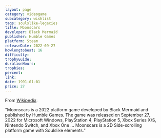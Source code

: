 ```yaml
---
layout: page
category: videogame
subcategory: wishlist
tags: soulslike-legacies
title: Moonscars
developer: Black Mermaid
publisher: Humble Games
platform: Steam
releaseDate: 2022-09-27
howlongtobeat: 16
difficulty:
trophyGuide:
durationHours:
trophies:
percent:
link:
date: 1991-01-01
price: 27
---
```


From [Wikipedia](https://en.wikipedia.org/wiki/Moonscars):

"Moonscars is a 2022 platform game developed by Black Mermaid and published by Humble Games. The game was released on September 27, 2022 for Microsoft Windows, PlayStation 4, PlayStation 5, Xbox Series X/S, Nintendo Switch, and Xbox One ... Moonscars is a 2D Side-scrolling platform game with Soulslike elements."
